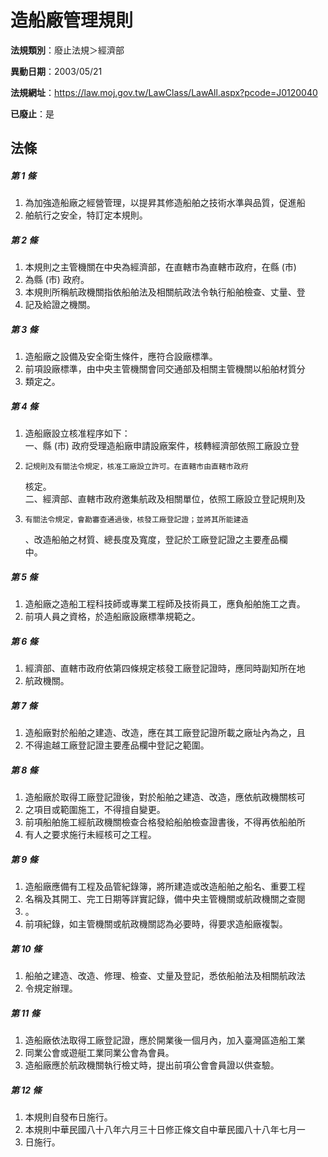 # 造船廠管理規則

**法規類別**：廢止法規＞經濟部

**異動日期**：2003/05/21  

**法規網址**：https://law.moj.gov.tw/LawClass/LawAll.aspx?pcode=J0120040

**已廢止**：是



## 法條
##### 第 1 條
1. 為加強造船廠之經營管理，以提昇其修造船舶之技術水準與品質，促進船
1. 舶航行之安全，特訂定本規則。

##### 第 2 條
1. 本規則之主管機關在中央為經濟部，在直轄市為直轄市政府，在縣 (市)
1. 為縣 (市) 政府。
1. 本規則所稱航政機關指依船舶法及相關航政法令執行船舶檢查、丈量、登
1. 記及給證之機關。

##### 第 3 條
1. 造船廠之設備及安全衛生條件，應符合設廠標準。
1. 前項設廠標準，由中央主管機關會同交通部及相關主管機關以船舶材質分
1. 類定之。

##### 第 4 條
1. 造船廠設立核准程序如下：  
一、縣 (市) 政府受理造船廠申請設廠案件，核轉經濟部依照工廠設立登
1.     記規則及有關法令規定，核准工廠設立許可。在直轄市由直轄市政府  
    核定。  
二、經濟部、直轄市政府邀集航政及相關單位，依照工廠設立登記規則及
1.     有關法令規定，會勘審查通過後，核發工廠登記證；並將其所能建造  
    、改造船舶之材質、總長度及寬度，登記於工廠登記證之主要產品欄  
    中。

##### 第 5 條
1. 造船廠之造船工程科技師或專業工程師及技術員工，應負船舶施工之責。
1. 前項人員之資格，於造船廠設廠標準規範之。

##### 第 6 條
1. 經濟部、直轄市政府依第四條規定核發工廠登記證時，應同時副知所在地
1. 航政機關。

##### 第 7 條
1. 造船廠對於船舶之建造、改造，應在其工廠登記證所載之廠址內為之，且
1. 不得逾越工廠登記證主要產品欄中登記之範圍。

##### 第 8 條
1. 造船廠於取得工廠登記證後，對於船舶之建造、改造，應依航政機關核可
1. 之項目或範圍施工，不得擅自變更。
1. 前項船舶施工經航政機關檢查合格發給船舶檢查證書後，不得再依船舶所
1. 有人之要求施行未經核可之工程。

##### 第 9 條
1. 造船廠應備有工程及品管紀錄簿，將所建造或改造船舶之船名、重要工程
1. 名稱及其開工、完工日期等詳實記錄，備中央主管機關或航政機關之查閱
1. 。
1. 前項紀錄，如主管機關或航政機關認為必要時，得要求造船廠複製。

##### 第 10 條
1. 船舶之建造、改造、修理、檢查、丈量及登記，悉依船舶法及相關航政法
1. 令規定辦理。

##### 第 11 條
1. 造船廠依法取得工廠登記證，應於開業後一個月內，加入臺灣區造船工業
1. 同業公會或遊艇工業同業公會為會員。
1. 造船廠應於航政機關執行檢丈時，提出前項公會會員證以供查驗。

##### 第 12 條
1. 本規則自發布日施行。
1. 本規則中華民國八十八年六月三十日修正條文自中華民國八十八年七月一
1. 日施行。


